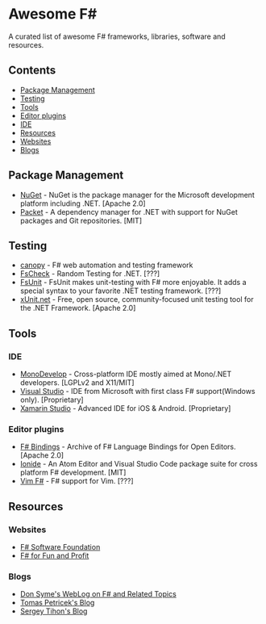 # Awesome F# #
A curated list of awesome F# frameworks, libraries, software and resources.

## Contents
 * [Package Management](#package-management)
 * [Testing](#testing)
 * [Tools](#tools)
  * [Editor plugins](#editor-plugins)
  * [IDE](#ide)
 * [Resources](#resources)
  * [Websites](#websites)
  * [Blogs](#blogs)
  
## Package Management
 * [NuGet](https://www.nuget.org/) - NuGet is the package manager for the Microsoft development platform including .NET. [Apache 2.0]
 * [Packet](https://fsprojects.github.io/Paket/) - A dependency manager for .NET with support for NuGet packages and Git repositories. [MIT]

## Testing
 * [canopy](http://lefthandedgoat.github.io/canopy/) - F# web automation and testing framework
 * [FsCheck](https://fscheck.github.io/FsCheck/) - Random Testing for .NET. [???]
 * [FsUnit](http://fsprojects.github.io/FsUnit/) - FsUnit makes unit-testing with F# more enjoyable. It adds a special syntax to your favorite .NET testing framework. [???]
 * [xUnit.net](https://xunit.github.io/) - Free, open source, community-focused unit testing tool for the .NET Framework. [Apache 2.0]

## Tools

### IDE
 * [MonoDevelop](http://www.monodevelop.com/) - Cross-platform IDE mostly aimed at Mono/.NET developers. [LGPLv2 and X11/MIT]
 * [Visual Studio](https://www.visualstudio.com/) - IDE from Microsoft with first class F# support(Windows only). [Proprietary]
 * [Xamarin Studio](https://www.xamarin.com/studio) - Advanced IDE for iOS & Android. [Proprietary]

### Editor plugins
 * [F# Bindings](https://github.com/fsharp/fsharpbinding) - Archive of F# Language Bindings for Open Editors. [Apache 2.0]
 * [Ionide](http://ionide.io/) - An Atom Editor and Visual Studio Code package suite for cross platform F# development. [MIT]
 * [Vim F#](https://github.com/fsharp/vim-fsharp) - F# support for Vim. [???]

## Resources

### Websites
 * [F# Software Foundation](http://fsharp.org/)
 * [F# for Fun and Profit](https://fsharpforfunandprofit.com/)
  
### Blogs
 * [Don Syme's WebLog on F# and Related Topics]()
 * [Tomas Petricek's Blog](http://tomasp.net/blog/)
 * [Sergey Tihon's Blog](https://sergeytihon.wordpress.com/)
  
